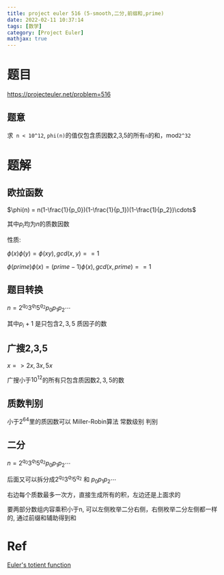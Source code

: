 ```yaml
---
title: project euler 516 (5-smooth,二分,前缀和,prime)
date: 2022-02-11 10:37:14
tags: [数学]
category: [Project Euler]
mathjax: true
---
```


# 题目

https://projecteuler.net/problem=516

## 题意

求` n < 10^12`, `phi(n)`的值仅包含质因数2,3,5的所有`n`的和，mod`2^32`

# 题解

## 欧拉函数

$\phi(n) = n(1-\frac{1}{p_0})(1-\frac{1}{p_1})(1-\frac{1}{p_2})\cdots$

其中$p_i$均为$n$的质数因数

性质:

$\phi(x)\phi(y)=\phi(xy), gcd(x,y)==1$

$\phi(prime)\phi(x)=(prime-1)\phi(x), gcd(x,prime)==1$

## 题目转换

$n = 2^{q_0}3^{q_1}5^{q_2} p_0p_1p_2\cdots$

其中$p_i + 1$ 是只包含$2,3,5$ 质因子的数

## 广搜2,3,5

$x => 2x,3x,5x$

广搜小于$10^{12}$的所有只包含质因数$2,3,5$的数

## 质数判别

小于$2^{64}$里的质因数可以 Miller-Robin算法 常数级别 判别

## 二分

$n = 2^{q_0}3^{q_1}5^{q_2} p_0p_1p_2\cdots$

后面又可以拆分成$2^{q_0}3^{q_1}5^{q_2}$ 和 $p_0p_1p_2\cdots$

右边每个质数最多一次方，直接生成所有的积，左边还是上面求的

要两部分数组内容乘积小于n, 可以左侧枚举二分右侧，右侧枚举二分左侧都一样的, 通过前缀和辅助得到和

# Ref

[Euler's totient function](https://en.wikipedia.org/wiki/Euler%27s_totient_function)
